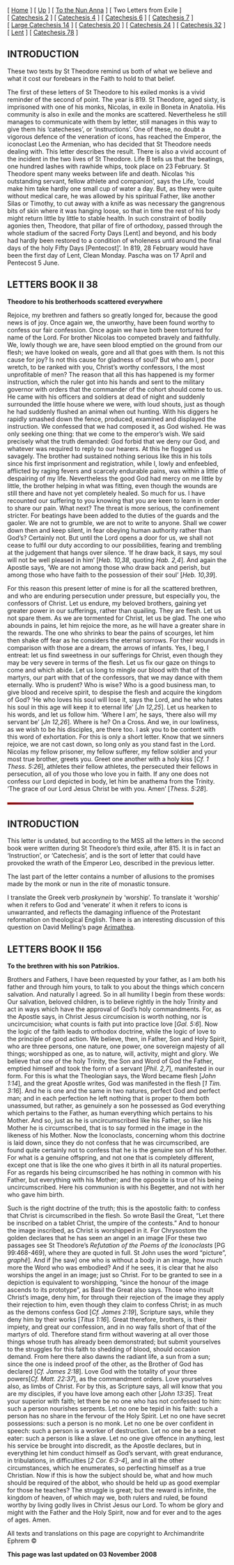 \[ [Home](index.md) \] \[ [Up](theodore.md) \] \[ [To the Nun Anna](Anna-ep.md) \] \[ Two Letters from Exile \] \[ [Catechesis 2](ths02.md) \] \[ [Catechesis 4](ths04.md) \] \[ [Catechesis 6](ths06.md) \] \[ [Catechesis 7](ths07.md) \] \[ [Large Catechesis 14](ths14l.md) \] \[ [Catechesis 20](ths20.md) \] \[ [Catechesis 24](ths24.md) \] \[ [Catechesis 32](ths32.md) \] \[ [Lent](lent.md) \] \[ [Catechesis 78](Ths78.md) \]

INTRODUCTION
------------

These two texts by St Theodore remind us both of what we believe and what it cost our forebears in the Faith to hold to that belief.

The first of these letters of St Theodore to his exiled monks is a vivid reminder of the second of point. The year is 819. St Theodore, aged sixty, is imprisoned with one of his monks, Nicolas, in exile in Boneta in Anatolia. His community is also in exile and the monks are scattered. Nevertheless he still manages to communicate with them by letter, still manages in this way to give them his ‘catecheses’, or ‘instructions’. One of these, no doubt a vigorous defence of the veneration of icons, has reached the Emperor, the iconoclast Leo the Armenian, who has decided that St Theodore needs dealing with. This letter describes the result. There is also a vivid account of the incident in the two lives of St Theodore. Life B tells us that the beatings, one hundred lashes with rawhide whips, took place on 23 February. St Theodore spent many weeks between life and death. Nicolas ‘his outstanding servant, fellow athlete and companion’, says the Life, ‘could make him take hardly one small cup of water a day. But, as they were quite without medical care, he was allowed by his spiritual Father, like another Silas or Timothy, to cut away with a knife as was necessary the gangrenous bits of skin where it was hanging loose, so that in time the rest of his body might return little by little to stable health. In such constraint of bodily agonies then, Theodore, that pillar of fire of orthodoxy, passed through the whole stadium of the sacred Forty Days \[Lent\] and beyond, and his body had hardly been restored to a condition of wholeness until around the final days of the holy Fifty Days \[Pentecost\]’. In 819, 28 February would have been the first day of Lent, Clean Monday. Pascha was on 17 April and Pentecost 5 June.

LETTERS BOOK II
38
---------------

**Theodore to his brotherhoods scattered everywhere**

Rejoice, my brethren and fathers so greatly longed for, because the good news is of joy. Once again we, the unworthy, have been found worthy to confess our fair confession. Once again we have both been tortured for name of the Lord. For brother Nicolas too competed bravely and faithfully. We, lowly though we are, have seen blood emptied on the ground from our flesh; we have looked on weals, gore and all that goes with them. Is not this cause for joy? Is not this cause for gladness of soul? But who am I, poor wretch, to be ranked with you, Christ’s worthy confessors, I the most unprofitable of men? The reason that all this has happened is my former instruction, which the ruler got into his hands and sent to the military governor with orders that the commander of the cohort should come to us. He came with his officers and soldiers at dead of night and suddenly surrounded the little house where we were, with loud shouts, just as though he had suddenly flushed an animal when out hunting. With his diggers he rapidly smashed down the fence, produced, examined and displayed the instruction. We confessed that we had composed it, as God wished. He was only seeking one thing: that we come to the emperor’s wish. We said precisely what the truth demanded: God forbid that we deny our God, and whatever was required to reply to our hearers. At this he flogged us savagely. The brother had sustained nothing serious like this in his toils since his first imprisonment and registration, while I, lowly and enfeebled, afflicted by raging fevers and scarcely endurable pains, was within a little of despairing of my life. Nevertheless the good God had mercy on me little by little, the brother helping in what was fitting, even though the wounds are still there and have not yet completely healed. So much for us. I have recounted our suffering to you knowing that you are keen to learn in order to share our pain. What next? The threat is more serious, the confinement stricter. For beatings have been added to the duties of the guards and the gaoler. We are not to grumble, we are not to write to anyone. Shall we cower down then and keep silent, in fear obeying human authority rather than God’s? Certainly not. But until the Lord opens a door for us, we shall not cease to fulfil our duty according to our possibilities, fearing and trembling at the judgement that hangs over silence. ‘If he draw back, it says, my soul will not be well pleased in him’ \[*Heb. 10,38*, quoting *Hab. 2,4*\]. And again the Apostle says, ‘We are not among those who draw back and perish, but among those who have faith to the possession of their soul’ \[*Heb. 10,39*\].

For this reason this present letter of mine is for all the scattered brethren, and who are enduring persecution under pressure, but especially you, the confessors of Christ. Let us endure, my beloved brothers, gaining yet greater power in our sufferings, rather than quailing. They are flesh. Let us not spare them. As we are tormented for Christ, let us be glad. The one who abounds in pains, let him rejoice the more, as he will have a greater share in the rewards. The one who shrinks to bear the pains of scourges, let him then shake off fear as he considers the eternal sorrows. For their wounds in comparison with those are a dream, the arrows of infants. Yes, I beg, I entreat: let us find sweetness in our sufferings for Christ, even though they may be very severe in terms of the flesh. Let us fix our gaze on things to come and which abide. Let us long to mingle our blood with that of the martyrs, our part with that of the confessors, that we may dance with them eternally. Who is prudent? Who is wise? Who is a good business man, to give blood and receive spirit, to despise the flesh and acquire the kingdom of God? ‘He who loves his soul will lose it, says the Lord, and he who hates his soul in this age will keep it to eternal life’ \[*Jn 12,25*\]. Let us hearken to his words, and let us follow him. ‘Where I am’, he says, ‘there also will my servant be’ \[*Jn 12,26*\]. Where is he? On a Cross. And we, in our lowliness, as we wish to be his disciples, are there too. I ask you to be content with this word of exhortation. For this is only a short letter. Know that we sinners rejoice, we are not cast down, so long only as you stand fast in the Lord. Nicolas my fellow prisoner, my fellow sufferer, my fellow soldier and your most true brother, greets you. Greet one another with a holy kiss \[*Cf. 1 Thess. 5:26*\], athletes their fellow athletes, the persecuted their fellows in persecution, all of you those who love you in faith. If any one does not confess our Lord depicted in body, let him be anathema from the Trinity. ‘The grace of our Lord Jesus Christ be with you. Amen’ \[*Thess. 5:28*\].

<img src="Thin_Red_and_Blue52.gif" width="428" height="5" />

INTRODUCTION
------------

This letter is undated, but according to the MSS all the letters in the second book were written during St Theodore’s third exile, after 815. It is in fact an ‘Instruction’, or ‘Catechesis’, and is the sort of letter that could have provoked the wrath of the Emperor Leo, described in the previous letter.

The last part of the letter contains a number of allusions to the promises made by the monk or nun in the rite of monastic tonsure.

I translate the Greek verb *proskynein* by ‘worship’. To translate it ‘worship’ when it refers to God and ‘venerate’ it when it refers to icons is unwarranted, and reflects the damaging influence of the Protestant reformation on theological English. There is an interesting discussion of this question on David Melling’s page [Arimathea](http://www.orthodox.co.uk).

LETTERS BOOK II
156
---------------

**To the brethren with his son Patrikios.**

Brothers and Fathers, I have been requested by your father, as I am both his father and through him yours, to talk to you about the things which concern salvation. And naturally I agreed. So in all humility I begin from these words: Our salvation, beloved children, is to believe rightly in the holy Trinity and act in ways which have the approval of God’s holy commandments. For, as the Apostle says, in Christ Jesus circumcision is worth nothing, nor is uncircumcision; what counts is faith put into practice love \[*Gal. 5:6*\]. Now the logic of the faith leads to orthodox doctrine, while the logic of love to the principle of good action. We believe, then, in Father, Son and Holy Spirit, who are three persons, one nature, one power, one sovereign majesty of all things; worshipped as one, as to nature, will, activity, might and glory. We believe that one of the holy Trinity, the Son and Word of God the Father, emptied himself and took the form of a servant \[*Phil. 2,7*\], manifested in our form. For this is what the Theologian says, the Word became flesh \[*John 1:14*\], and the great Apostle writes, God was manifested in the flesh \[*1 Tim. 3:16*\]. And he is one and the same in two natures, perfect God and perfect man; and in each perfection he left nothing that is proper to them both unassumed, but rather, as genuinely a son he possessed as God everything which pertains to the Father, as human everything which pertains to his Mother. And so, just as he is uncircumscribed like his Father, so like his Mother he is circumscribed, that is to say formed in the image in the likeness of his Mother. Now the Iconoclasts, concerning whom this doctrine is laid down, since they do not confess that he was circumscribed, are found quite certainly not to confess that he is the genuine son of his Mother. For what is a genuine offspring, and not one that is completely different, except one that is like the one who gives it birth in all its natural properties. For as regards his being circumscribed he has nothing in common with his Father, but everything with his Mother; and the opposite is true of his being uncircumscribed. Here his communion is with his Begetter, and not with her who gave him birth.

Such is the right doctrine of the truth; this is the apostolic faith: to confess that Christ is circumscribed in the flesh. So wrote Basil the Great, “Let there be inscribed on a tablet Christ, the umpire of the contests.” And to honour the image inscribed, as Christ is worshipped in it. For Chrysostom the golden declares that he has seen an angel in an image \[For these two passages see St Theodore’s *Refutation of the Poems of the Iconoclasts* \[PG 99:468-469\], where they are quoted in full. St John uses the word “picture”, *graphê*\]. And if \[he saw\] one who is without a body in an image, how much more the Word who was embodied? And if he sees, it is clear that he also worships the angel in an image; just so Christ. For to be granted to see in a depiction is equivalent to worshipping, “since the honour of the image ascends to its prototype”, as Basil the Great also says. Those who insult Christ’s image, deny him, for through their rejection of the image they apply their rejection to him, even though they claim to confess Christ; in as much as the demons confess God \[*Cf. James 2:19*\], Scripture says, while they deny him by their works \[*Titus 1:16*\]. Great therefore, brothers, is their impiety, and great our confession, and in no way falls short of that of the martyrs of old. Therefore stand firm without wavering at all over those things whose truth has already been demonstrated; but submit yourselves to the struggles for this faith to shedding of blood, should occasion demand. From here there also dawns the radiant life, a sun from a sun; since the one is indeed proof of the other, as the Brother of God has declared \[*Cf. James 2:18*\]. Love God with the totality of your three powers\[*Cf. Matt. 22:37*\], as the commandment orders. Love yourselves also, as limbs of Christ. For by this, as Scripture says, all will know that you are my disciples, if you have love among each other \[*John 13:35*\]. Treat your superior with faith; let there be no one who has not confessed to him: such a person nourishes serpents. Let no one be tepid in his faith: such a person has no share in the fervour of the Holy Spirit. Let no one have secret possessions: such a person is no monk. Let no one be over confident in speech: such a person is a worker of destruction. Let no one be a secret eater: such a person is like a slave. Let no one give offence in anything, lest his service be brought into discredit, as the Apostle declares, but in everything let him conduct himself as God’s servant, with great endurance, in tribulations, in difficulties \[*2 Cor. 6:3-4*\], and in all the other circumstances, which he enumerates, so perfecting himself as a true Christian. Now if this is how the subject should be, what and how much should be required of the abbot, who should be held up as good exemplar for those he teaches? The struggle is great; but the reward is infinite, the kingdom of heaven, of which may we, both rulers and ruled, be found worthy by living godly lives in Christ Jesus our Lord. To whom be glory and might with the Father and the Holy Spirit, now and for ever and to the ages of ages. Amen.

All texts and translations on this page are copyright to
Archimandrite Ephrem ©

**This page was last updated on 03 November 2008**
